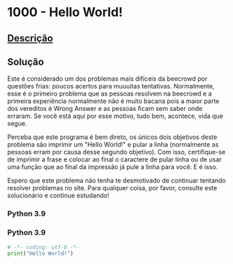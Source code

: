 # 1000 - Hello World!

## [Descrição](https://www.beecrowd.com.br/judge/pt/problems/view/1000)

## Solução

Este é considerado um dos problemas mais difíceis da beecrowd por questões frias: poucos acertos para muuuitas tentativas. Normalmente, esse é o primeiro problema que as pessoas resolvem na beecrowd e a primeira experiência normalmente não é muito bacana pois a maior parte dos vereditos é Wrong Answer e as pessoas ficam sem saber onde erraram. Se você está aqui por esse motivo, tudo bem, acontece, vida que segue.

Perceba que este programa é bem direto, os únicos dois objetivos deste problema são imprimir um "Hello World!" e pular a linha (normalmente as pessoas erram por causa desse segundo objetivo). Com isso, certifique-se de imprimir a frase e colocar ao final o caractere de pular linha ou de usar uma função que ao final da impressão já pule a linha para você. E é isso.

Espero que este problema não tenha te desmotivado de continuar tentando resolver problemas no site. Para qualquer coisa, por favor, consulte este solucionário e continue estudando!

### Python 3.9

### Python 3.9
```python
# -*- coding: utf-8 -*-
print("Hello World!")
```
